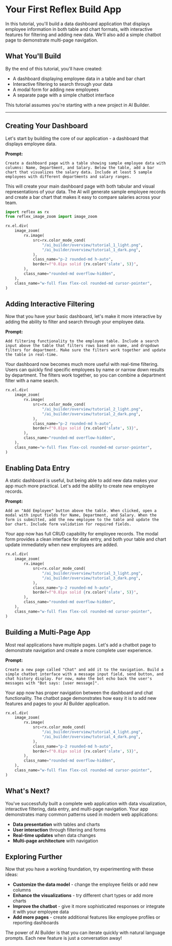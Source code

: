 # Your First Reflex Build App

In this tutorial, you'll build a data dashboard application that displays employee information in both table and chart formats, with interactive features for filtering and adding new data. We'll also add a simple chatbot page to demonstrate multi-page navigation.

## What You'll Build

By the end of this tutorial, you'll have created:
- A dashboard displaying employee data in a table and bar chart
- Interactive filtering to search through your data
- A modal form for adding new employees
- A separate page with a simple chatbot interface

This tutorial assumes you're starting with a new project in AI Builder.

---

## Creating Your Dashboard

Let's start by building the core of our application - a dashboard that displays employee data.

**Prompt:**
```
Create a dashboard page with a table showing sample employee data with columns: Name, Department, and Salary. Below the table, add a bar chart that visualizes the salary data. Include at least 5 sample employees with different departments and salary ranges.
```

This will create your main dashboard page with both tabular and visual representations of your data. The AI will generate sample employee records and create a bar chart that makes it easy to compare salaries across your team.

```python exec
import reflex as rx
from reflex_image_zoom import image_zoom
```

```python eval
rx.el.div(
    image_zoom(
        rx.image(
            src=rx.color_mode_cond(
                "/ai_builder/overview/tutorial_1_light.png",
                "/ai_builder/overview/tutorial_1_dark.png",
            ),
            class_name="p-2 rounded-md h-auto",
            border=f"0.81px solid {rx.color('slate', 5)}",
        ),
        class_name="rounded-md overflow-hidden",
    ),
    class_name="w-full flex flex-col rounded-md cursor-pointer",
)
```

## Adding Interactive Filtering

Now that you have your basic dashboard, let's make it more interactive by adding the ability to filter and search through your employee data.

**Prompt:**
```
Add filtering functionality to the employee table. Include a search input above the table that filters rows based on name, and dropdown filters for department. Make sure the filters work together and update the table in real-time.
```

Your dashboard now becomes much more useful with real-time filtering. Users can quickly find specific employees by name or narrow down results by department. The filters work together, so you can combine a department filter with a name search.

```python eval
rx.el.div(
    image_zoom(
        rx.image(
            src=rx.color_mode_cond(
                "/ai_builder/overview/tutorial_2_light.png",
                "/ai_builder/overview/tutorial_2_dark.png",
            ),
            class_name="p-2 rounded-md h-auto",
            border=f"0.81px solid {rx.color('slate', 5)}",
        ),
        class_name="rounded-md overflow-hidden",
    ),
    class_name="w-full flex flex-col rounded-md cursor-pointer",
)
```


## Enabling Data Entry

A static dashboard is useful, but being able to add new data makes your app much more practical. Let's add the ability to create new employee records.

**Prompt:**
```
Add an "Add Employee" button above the table. When clicked, open a modal with input fields for Name, Department, and Salary. When the form is submitted, add the new employee to the table and update the bar chart. Include form validation for required fields.
```

Your app now has full CRUD capability for employee records. The modal form provides a clean interface for data entry, and both your table and chart update immediately when new employees are added.


```python eval
rx.el.div(
    image_zoom(
        rx.image(
            src=rx.color_mode_cond(
                "/ai_builder/overview/tutorial_3_light.png",
                "/ai_builder/overview/tutorial_3_dark.png",
            ),
            class_name="p-2 rounded-md h-auto",
            border=f"0.81px solid {rx.color('slate', 5)}",
        ),
        class_name="rounded-md overflow-hidden",
    ),
    class_name="w-full flex flex-col rounded-md cursor-pointer",
)
```


## Building a Multi-Page App

Most real applications have multiple pages. Let's add a chatbot page to demonstrate navigation and create a more complete user experience.

**Prompt:**
```
Create a new page called "Chat" and add it to the navigation. Build a simple chatbot interface with a message input field, send button, and chat history display. For now, make the bot echo back the user's messages with "Bot says: [user message]".
```

Your app now has proper navigation between the dashboard and chat functionality. The chatbot page demonstrates how easy it is to add new features and pages to your AI Builder application.


```python eval
rx.el.div(
    image_zoom(
        rx.image(
            src=rx.color_mode_cond(
                "/ai_builder/overview/tutorial_4_light.png",
                "/ai_builder/overview/tutorial_4_dark.png",
            ),
            class_name="p-2 rounded-md h-auto",
            border=f"0.81px solid {rx.color('slate', 5)}",
        ),
        class_name="rounded-md overflow-hidden",
    ),
    class_name="w-full flex flex-col rounded-md cursor-pointer",
)
```

## What's Next?

You've successfully built a complete web application with data visualization, interactive filtering, data entry, and multi-page navigation. Your app demonstrates many common patterns used in modern web applications:

- **Data presentation** with tables and charts
- **User interaction** through filtering and forms
- **Real-time updates** when data changes
- **Multi-page architecture** with navigation

## Exploring Further

Now that you have a working foundation, try experimenting with these ideas:

- **Customize the data model** - change the employee fields or add new columns
- **Enhance the visualizations** - try different chart types or add more charts
- **Improve the chatbot** - give it more sophisticated responses or integrate it with your employee data
- **Add more pages** - create additional features like employee profiles or reporting dashboards

The power of AI Builder is that you can iterate quickly with natural language prompts. Each new feature is just a conversation away!
